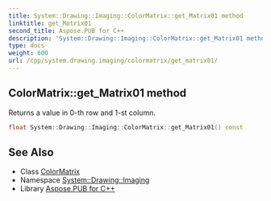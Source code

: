 ```yaml
---
title: System::Drawing::Imaging::ColorMatrix::get_Matrix01 method
linktitle: get_Matrix01
second_title: Aspose.PUB for C++
description: 'System::Drawing::Imaging::ColorMatrix::get_Matrix01 method. Returns a value in 0-th row and 1-st column in C++.'
type: docs
weight: 600
url: /cpp/system.drawing.imaging/colormatrix/get_matrix01/
---
```

## ColorMatrix::get_Matrix01 method


Returns a value in 0-th row and 1-st column.

```cpp
float System::Drawing::Imaging::ColorMatrix::get_Matrix01() const
```

## See Also

* Class [ColorMatrix](../)
* Namespace [System::Drawing::Imaging](../../)
* Library [Aspose.PUB for C++](../../../)
